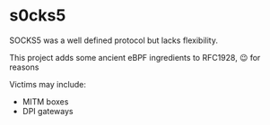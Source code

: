 # s0cks5

SOCKS5 was a well defined protocol but lacks flexibility.

This project adds some ancient eBPF ingredients to RFC1928, 😉 for reasons

Victims may include:

 - MITM boxes
 - DPI gateways
